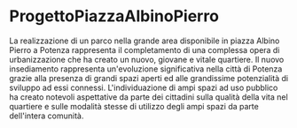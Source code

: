 # ProgettoPiazzaAlbinoPierro
La realizzazione di un parco nella grande area disponibile in piazza Albino Pierro a Potenza rappresenta il completamento di una complessa opera di urbanizzazione che ha creato un nuovo, giovane e vitale quartiere. Il nuovo insediamento rappresenta un'evoluzione significativa nella città di Potenza grazie alla presenza di grandi spazi aperti ed alle grandissime potenzialità di sviluppo ad essi connessi. L'individuazione di ampi spazi ad uso pubblico ha creato notevoli aspettative da parte dei cittadini sulla qualità della vita nel quartiere e sulle modalità stesse di utilizzo degli ampi spazi da parte dell'intera comunità.
